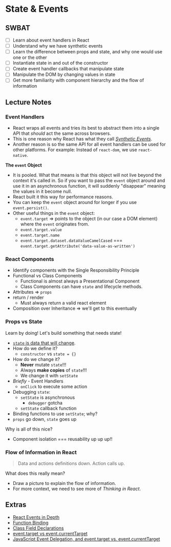 State & Events
==============

## SWBAT

- [ ] Learn about event handlers in React
- [ ] Understand why we have synthetic events
- [ ] Learn the difference between props and state, and why one would use one or the other
- [ ] Instantiate state in and out of the constructor
- [ ] Create event handler callbacks that manipulate state
- [ ] Manipulate the DOM by changing values in state
- [ ] Get more familiarity with component hierarchy and the flow of information

## Lecture Notes

### Event Handlers

- React wraps all events and tries its best to abstract them into a single API that _should_ act the same across browsers.
- This is one reason why React has what they call [_Synthetic Events_](https://reactjs.org/docs/handling-events.html).
- Another reason is so the same API for all event handlers can be used for other platforms. For example: Instead of `react-dom`, we use `react-native`.

**The `event` Object**

- It is pooled. What that means is that this object will not live beyond the context it's called in. So if you want to pass the `event` object around and use it in an asynchronous function, it will suddenly "disappear" meaning the values in it become null.
- React built it this way for performance reasons.
- You can keep the `event` object around for longer if you use `event.persist()`.
- Other useful things in the `event` object:
  - `event.target` => points to the object (in our case a DOM element) where the `event` originates from.
  - `event.target.value`
  - `event.target.name`
  - `event.target.dataset.dataValueCamelCased` === `event.target.getAttribute('data-value-as-written')`

### React Components

- Identify components with the Single Responsibility Principle
- Functional vs Class Components
  - Functional is almost always a Presentational Component
  - Class Components can have `state` and lifecycle methods.
- Attributes => `props`
- return / render
  - Must always return a valid react element
- Composition over Inheritance => we'll get to this eventually

### Props vs State

Learn by doing! Let's build something that needs state!

- [`state` is data that will change](https://facebook.github.io/react-native/docs/state.html).
- How do we define it?
  - `constructor` vs `state = {}`
- How do we change it?
  - **Never** mutate `state`!!!
  - Always **make copies** of `state`!!!
  - We change it with `setState`
- *Briefly* - Event Handlers
  - `onClick` to execute some action
- Debugging `state`:
  - `setState` is asynchronous
    - `debugger` gotcha
  - `setState` callback function
- Binding functions to use `setState`; why?
- `props` go down, `state` goes up

Why is all of this nice?
- Component isolation === reusability up up up!!

### Flow of Information in React

> Data and actions definitions down. Action calls up.

What does this really mean?
- Draw a picture to explain the flow of information.
- For more context, we need to see more of _Thinking in React_.

## Extras

- [React Events in Depth](https://www.youtube.com/watch?v=dRo_egw7tBc)
- [Function Binding](https://developer.mozilla.org/en-US/docs/Web/JavaScript/Reference/Global_objects/Function/bind)
- [Class Field Declarations](https://github.com/tc39/proposal-class-fields)
- [event.target vs event.currentTarget](https://github.com/facebook/react/issues/5733)
- [JavaScript Event Delegation, and event.target vs. event.currentTarget](https://medium.com/@florenceliang/javascript-event-delegation-and-event-target-vs-event-currenttarget-c9680c3a46d1)